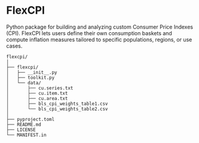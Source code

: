 # FlexCPI
Python package for building and analyzing custom Consumer Price Indexes (CPI). FlexCPI lets users define their own consumption baskets and compute inflation measures tailored to specific populations, regions, or use cases.

```
flexcpi/
│
├── flexcpi/                    
│   ├── __init__.py             
│   ├── toolkit.py               
│   └── data/                    
│       ├── cu.series.txt
│       ├── cu.item.txt
│       ├── cu.area.txt
│       ├── bls_cpi_weights_table1.csv
│       └── bls_cpi_weights_table2.csv
│
├── pyproject.toml              
├── README.md                 
├── LICENSE                    
└── MANIFEST.in                 

```
